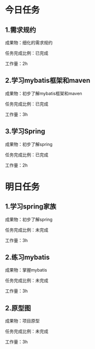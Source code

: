# 今日任务

## 1.需求规约

成果物：细化的需求规约

任务完成比例：已完成

工作量：2h

## 2.学习mybatis框架和maven

成果物：初步了解mybatis框架和maven

任务完成比例：已完成

工作量：3h

## 3.学习Spring

成果物：初步了解spring

任务完成比例：已完成

工作量：2h

# 明日任务

## 1.学习spring家族

成果物：初步了解spring

任务完成比例：未完成

工作量：3h

## 2.练习mybatis

成果物：掌握mybatis

任务完成比例：未完成

工作量：3h

## 2.原型图

成果物：项目原型

任务完成比例：未完成

工作量：3h



